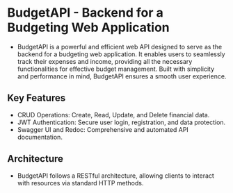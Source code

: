 # BudgetAPI - Backend for a Budgeting Web Application
- BudgetAPI is a powerful and efficient web API designed to serve as the backend for a budgeting web application. It enables users to seamlessly track their expenses and income, providing all the necessary functionalities for effective budget management. Built with simplicity and performance in mind, BudgetAPI ensures a smooth user experience.
## Key Features
- CRUD Operations: Create, Read, Update, and Delete financial data.
- JWT Authentication: Secure user login, registration, and data protection.
- Swagger UI and Redoc: Comprehensive and automated API documentation.

## Architecture
- BudgetAPI follows a RESTful architecture, allowing clients to interact with resources via standard HTTP methods.
